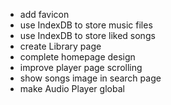 - add favicon
- use IndexDB to store music files
- use IndexDB to store liked songs
- create Library page
- complete homepage design
- improve player page scrolling
- show songs image in search page
- make Audio Player global